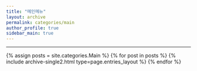 ```yaml
---
title: "메인메뉴"
layout: archive
permalink: categories/main
author_profile: true
sidebar_main: true
---
```


<!-- 공백이 포함되어 있는 카테고리 이름의 경우 site.categories['a b c'] 이런식으로! -->

***

{% assign posts = site.categories.Main %}
{% for post in posts %} {% include archive-single2.html type=page.entries_layout %} {% endfor %}